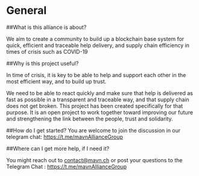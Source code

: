 # General
##What is this alliance is about?

We aim to create a community to build up a blockchain base system for quick, efficient and traceable help delivery, and supply chain efficiency in times of crisis such as COVID-19

##Why is this project useful?

In time of crisis, it is key to be able to help and support each other in the most efficient way, and to build up trust.

We need to be able to react quickly and make sure that help is delivered as fast as possible in a transparent and traceable way, and that supply chain does not get broken. This project has been created specifically for that purpose. It is an open project to work together toward improving our future and strengthening the link between the people, trust and solidarity.

##How do I get started?
You are welcome to join the discussion in our telegram chat:
https://t.me/mavnAllianceGroup

##Where can I get more help, if I need it?

You might reach out to contact@mavn.ch or post your questions to the Telegram Chat : https://t.me/mavnAllianceGroup

